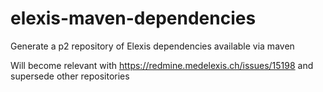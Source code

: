# elexis-maven-dependencies
Generate a p2 repository of Elexis dependencies available via maven

Will become relevant with https://redmine.medelexis.ch/issues/15198 and supersede other repositories